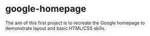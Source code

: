# google-homepage

The aim of this first project is to recreate the Google homepage to demonstrate layout and basic HTML/CSS skills.